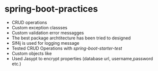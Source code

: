# spring-boot-practices
- CRUD operations
- Custom exception classses
- Custom validation error messagges
- The best package archtitecture has been tried to designed
- Slf4j is used for logging message
- Tested CRUD Operations with *spring-boot-starter-test*
- Custom objects like
- Used Jasypt to encrypt properties (database url, username,password etc.)


